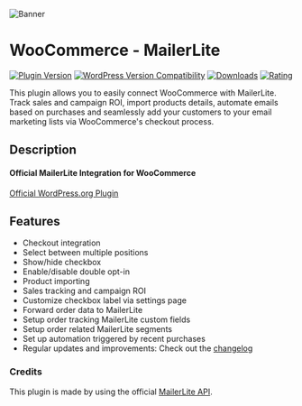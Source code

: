 ![Banner](https://ps.w.org/woo-mailerlite/assets/banner-772x250.png)

# WooCommerce - MailerLite
[![Plugin Version](https://img.shields.io/wordpress/plugin/v/woo-mailerlite.svg)](https://wordpress.org/plugins/woo-mailerlite/) [![WordPress Version Compatibility](https://img.shields.io/wordpress/v/woo-mailerlite.svg)](https://wordpress.org/plugins/woo-mailerlite/) [![Downloads](https://img.shields.io/wordpress/plugin/dt/woo-mailerlite.svg)](https://wordpress.org/plugins/woo-mailerlite/) [![Rating](https://img.shields.io/wordpress/plugin/r/woo-mailerlite.svg)](https://wordpress.org/plugins/woo-mailerlite/)

This plugin allows you to easily connect WooCommerce with MailerLite. Track sales and campaign ROI, import products details, automate emails based on purchases and seamlessly add your customers to your email marketing lists via WooCommerce's checkout process.

## Description

#### Official MailerLite Integration for WooCommerce 

[Official WordPress.org Plugin](https://wordpress.org/plugins/woo-mailerlite/)

## Features

*  Checkout integration
*  Select between multiple positions
*  Show/hide checkbox
*  Enable/disable double opt-in
*  Product importing
*  Sales tracking and campaign ROI
*  Customize checkbox label via settings page
*  Forward order data to MailerLite
*  Setup order tracking MailerLite custom fields
*  Setup order related MailerLite segments
*  Set up automation triggered by recent purchases
*  Regular updates and improvements: Check out the [changelog](https://wordpress.org/plugins/woo-mailerlite/changelog/)

### Credits

This plugin is made by using the official [MailerLite API](https://developers.mailerlite.com/docs).
